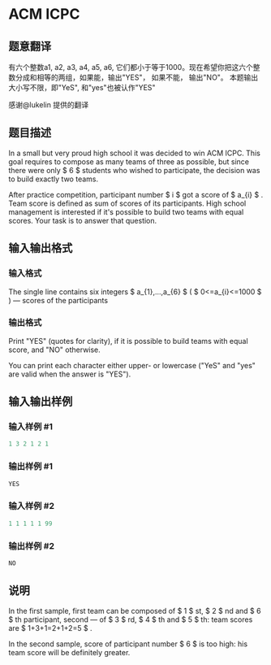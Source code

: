 # ACM ICPC

## 题意翻译

有六个整数a1, a2, a3, a4, a5, a6, 它们都小于等于1000。现在希望你把这六个整数分成和相等的两组，如果能，输出"YES"， 如果不能， 输出"NO"。 本题输出大小写不限，即"YeS", 和"yes"也被认作"YES"

感谢@lukelin 提供的翻译

## 题目描述

In a small but very proud high school it was decided to win ACM ICPC. This goal requires to compose as many teams of three as possible, but since there were only $ 6 $ students who wished to participate, the decision was to build exactly two teams.

After practice competition, participant number $ i $ got a score of $ a_{i} $ . Team score is defined as sum of scores of its participants. High school management is interested if it's possible to build two teams with equal scores. Your task is to answer that question.

## 输入输出格式

### 输入格式

The single line contains six integers $ a_{1},...,a_{6} $ ( $ 0<=a_{i}<=1000 $ ) — scores of the participants

### 输出格式

Print "YES" (quotes for clarity), if it is possible to build teams with equal score, and "NO" otherwise.

You can print each character either upper- or lowercase ("YeS" and "yes" are valid when the answer is "YES").

## 输入输出样例

### 输入样例 #1

```cpp
1 3 2 1 2 1

```
### 输出样例 #1

```cpp
YES

```
### 输入样例 #2

```cpp
1 1 1 1 1 99

```
### 输出样例 #2

```cpp
NO

```
## 说明

In the first sample, first team can be composed of $ 1 $ st, $ 2 $ nd and $ 6 $ th participant, second — of $ 3 $ rd, $ 4 $ th and $ 5 $ th: team scores are $ 1+3+1=2+1+2=5 $ .

In the second sample, score of participant number $ 6 $ is too high: his team score will be definitely greater.

